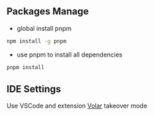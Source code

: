 ## Packages Manage

- global install pnpm

```sh
npm install -g pnpm
```

- use pnpm to install all dependencies

```sh
pnpm install
```

## IDE Settings

Use VSCode and extension [Volar](https://github.com/johnsoncodehk/volar) takeover mode
